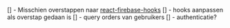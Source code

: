 [] - Misschien overstappen naar [react-firebase-hooks](https://www.npmjs.com/package/react-firebase-hooks)
[] - hooks aanpassen als overstap gedaan is
[] - query orders van gebruikers
[] - authenticatie?
